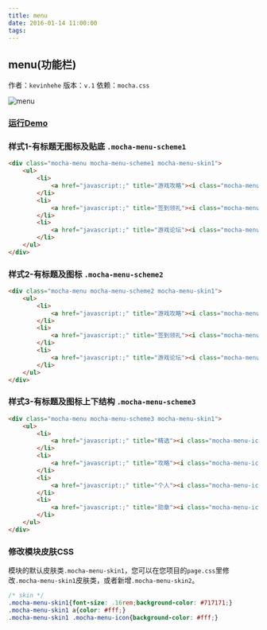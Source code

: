 ```yaml
---
title: menu
date: 2016-01-14 11:00:00
tags:
---
```


## menu(功能栏)
作者：`kevinhehe`
版本：`v.1`
依赖：`mocha.css`

![menu](http://game.gtimg.cn/images/js/mocha/images/demo/menu.png)

### [运行Demo](http://tgideas.github.io/mocha/demo/menu/demo.html "menu(功能栏)")

### 样式1-有标题无图标及贴底 `.mocha-menu-scheme1`
``` html
<div class="mocha-menu mocha-menu-scheme1 mocha-menu-skin1">
    <ul>
        <li>
            <a href="javascript:;" title="游戏攻略"><i class="mocha-menu-icon style1">图标</i>游戏攻略</a>
        </li>
        <li>
            <a href="javascript:;" title="签到领礼"><i class="mocha-menu-icon">图标</i>签到领礼</a>
        </li>
        <li>
            <a href="javascript:;" title="游戏论坛"><i class="mocha-menu-icon">图标</i>游戏论坛</a>
        </li>
    </ul>
</div>
```

### 样式2-有标题及图标 `.mocha-menu-scheme2`
``` html
<div class="mocha-menu mocha-menu-scheme2 mocha-menu-skin1">
    <ul>
        <li>
            <a href="javascript:;" title="游戏攻略"><i class="mocha-menu-icon style1">图标</i>游戏攻略</a>
        </li>
        <li>
            <a href="javascript:;" title="签到领礼"><i class="mocha-menu-icon">图标</i>签到领礼</a>
        </li>
        <li>
            <a href="javascript:;" title="游戏论坛"><i class="mocha-menu-icon">图标</i>游戏论坛</a>
        </li>
    </ul>
</div>
```

### 样式3-有标题及图标上下结构 `.mocha-menu-scheme3`
``` html
<div class="mocha-menu mocha-menu-scheme3 mocha-menu-skin1">
    <ul>
        <li>
            <a href="javascript:;" title="精选"><i class="mocha-menu-icon style1">图标</i>精选</a>
        </li>
        <li>
            <a href="javascript:;" title="攻略"><i class="mocha-menu-icon">图标</i>攻略</a>
        </li>
        <li>
            <a href="javascript:;" title="个人"><i class="mocha-menu-icon">图标</i>个人</a>
        </li>
        <li>
            <a href="javascript:;" title="勋章"><i class="mocha-menu-icon">图标</i>勋章</a>
        </li>
    </ul>
</div> 
```

### 修改模块皮肤CSS 
模块的默认皮肤类`.mocha-menu-skin1`，您可以在您项目的`page.css`里修改`.mocha-menu-skin1`皮肤类，或者新增`.mocha-menu-skin2`。
``` css
/* skin */
.mocha-menu-skin1{font-size: .16rem;background-color: #717171;}
.mocha-menu-skin1 a{color: #fff;}
.mocha-menu-skin1 .mocha-menu-icon{background-color: #fff;}
```